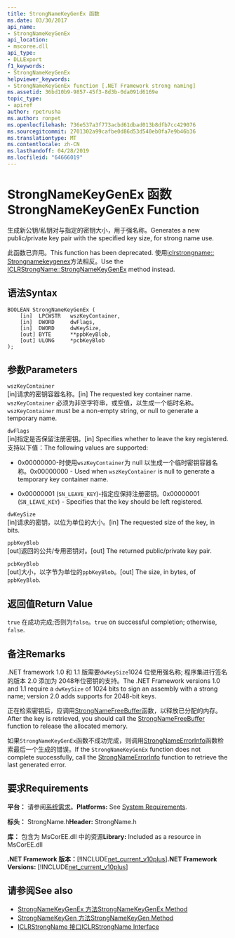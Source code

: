 ```yaml
---
title: StrongNameKeyGenEx 函数
ms.date: 03/30/2017
api_name:
- StrongNameKeyGenEx
api_location:
- mscoree.dll
api_type:
- DLLExport
f1_keywords:
- StrongNameKeyGenEx
helpviewer_keywords:
- StrongNameKeyGenEx function [.NET Framework strong naming]
ms.assetid: 36bd10b9-9857-45f3-8d3b-0da091d6169e
topic_type:
- apiref
author: rpetrusha
ms.author: ronpet
ms.openlocfilehash: 736e537a3f773acbd61dbad013b8dfb7cc429076
ms.sourcegitcommit: 2701302a99cafbe0d86d53d540eb0fa7e9b46b36
ms.translationtype: MT
ms.contentlocale: zh-CN
ms.lasthandoff: 04/28/2019
ms.locfileid: "64666019"
---
```

# <a name="strongnamekeygenex-function"></a><span data-ttu-id="25962-102">StrongNameKeyGenEx 函数</span><span class="sxs-lookup"><span data-stu-id="25962-102">StrongNameKeyGenEx Function</span></span>
<span data-ttu-id="25962-103">生成新公钥/私钥对与指定的密钥大小，用于强名称。</span><span class="sxs-lookup"><span data-stu-id="25962-103">Generates a new public/private key pair with the specified key size, for strong name use.</span></span>  
  
 <span data-ttu-id="25962-104">此函数已弃用。</span><span class="sxs-lookup"><span data-stu-id="25962-104">This function has been deprecated.</span></span> <span data-ttu-id="25962-105">使用[iclrstrongname:: Strongnamekeygenex](../../../../docs/framework/unmanaged-api/hosting/iclrstrongname-strongnamekeygenex-method.md)方法相反。</span><span class="sxs-lookup"><span data-stu-id="25962-105">Use the [ICLRStrongName::StrongNameKeyGenEx](../../../../docs/framework/unmanaged-api/hosting/iclrstrongname-strongnamekeygenex-method.md) method instead.</span></span>  
  
## <a name="syntax"></a><span data-ttu-id="25962-106">语法</span><span class="sxs-lookup"><span data-stu-id="25962-106">Syntax</span></span>  
  
```  
BOOLEAN StrongNameKeyGenEx (  
    [in]  LPCWSTR   wszKeyContainer,  
    [in]  DWORD     dwFlags,  
    [in]  DWORD     dwKeySize,  
    [out] BYTE      **ppbKeyBlob,  
    [out] ULONG     *pcbKeyBlob  
);  
```  
  
## <a name="parameters"></a><span data-ttu-id="25962-107">参数</span><span class="sxs-lookup"><span data-stu-id="25962-107">Parameters</span></span>  
 `wszKeyContainer`  
 <span data-ttu-id="25962-108">[in]请求的密钥容器名称。</span><span class="sxs-lookup"><span data-stu-id="25962-108">[in] The requested key container name.</span></span> <span data-ttu-id="25962-109">`wszKeyContainer` 必须为非空字符串，或空值，以生成一个临时名称。</span><span class="sxs-lookup"><span data-stu-id="25962-109">`wszKeyContainer` must be a non-empty string, or null to generate a temporary name.</span></span>  
  
 `dwFlags`  
 <span data-ttu-id="25962-110">[in]指定是否保留注册密钥。</span><span class="sxs-lookup"><span data-stu-id="25962-110">[in] Specifies whether to leave the key registered.</span></span> <span data-ttu-id="25962-111">支持以下值：</span><span class="sxs-lookup"><span data-stu-id="25962-111">The following values are supported:</span></span>  
  
- <span data-ttu-id="25962-112">0x00000000-时使用`wszKeyContainer`为 null 以生成一个临时密钥容器名称。</span><span class="sxs-lookup"><span data-stu-id="25962-112">0x00000000 - Used when `wszKeyContainer` is null to generate a temporary key container name.</span></span>  
  
- <span data-ttu-id="25962-113">0x00000001 (`SN_LEAVE_KEY`)-指定应保持注册密钥。</span><span class="sxs-lookup"><span data-stu-id="25962-113">0x00000001 (`SN_LEAVE_KEY`) - Specifies that the key should be left registered.</span></span>  
  
 `dwKeySize`  
 <span data-ttu-id="25962-114">[in]请求的密钥，以位为单位的大小。</span><span class="sxs-lookup"><span data-stu-id="25962-114">[in] The requested size of the key, in bits.</span></span>  
  
 `ppbKeyBlob`  
 <span data-ttu-id="25962-115">[out]返回的公共/专用密钥对。</span><span class="sxs-lookup"><span data-stu-id="25962-115">[out] The returned public/private key pair.</span></span>  
  
 `pcbKeyBlob`  
 <span data-ttu-id="25962-116">[out]大小，以字节为单位的`ppbKeyBlob`。</span><span class="sxs-lookup"><span data-stu-id="25962-116">[out] The size, in bytes, of `ppbKeyBlob`.</span></span>  
  
## <a name="return-value"></a><span data-ttu-id="25962-117">返回值</span><span class="sxs-lookup"><span data-stu-id="25962-117">Return Value</span></span>  
 <span data-ttu-id="25962-118">`true` 在成功完成;否则为`false`。</span><span class="sxs-lookup"><span data-stu-id="25962-118">`true` on successful completion; otherwise, `false`.</span></span>  
  
## <a name="remarks"></a><span data-ttu-id="25962-119">备注</span><span class="sxs-lookup"><span data-stu-id="25962-119">Remarks</span></span>  
 <span data-ttu-id="25962-120">.NET framework 1.0 和 1.1 版需要`dwKeySize`1024 位使用强名称; 程序集进行签名的版本 2.0 添加为 2048年位密钥的支持。</span><span class="sxs-lookup"><span data-stu-id="25962-120">The .NET Framework versions 1.0 and 1.1 require a `dwKeySize` of 1024 bits to sign an assembly with a strong name; version 2.0 adds supports for 2048-bit keys.</span></span>  
  
 <span data-ttu-id="25962-121">正在检索密钥后，应调用[StrongNameFreeBuffer](../../../../docs/framework/unmanaged-api/strong-naming/strongnamefreebuffer-function.md)函数，以释放已分配的内存。</span><span class="sxs-lookup"><span data-stu-id="25962-121">After the key is retrieved, you should call the [StrongNameFreeBuffer](../../../../docs/framework/unmanaged-api/strong-naming/strongnamefreebuffer-function.md) function to release the allocated memory.</span></span>  
  
 <span data-ttu-id="25962-122">如果`StrongNameKeyGenEx`函数不成功完成，则调用[StrongNameErrorInfo](../../../../docs/framework/unmanaged-api/strong-naming/strongnameerrorinfo-function.md)函数检索最后一个生成的错误。</span><span class="sxs-lookup"><span data-stu-id="25962-122">If the `StrongNameKeyGenEx` function does not complete successfully, call the [StrongNameErrorInfo](../../../../docs/framework/unmanaged-api/strong-naming/strongnameerrorinfo-function.md) function to retrieve the last generated error.</span></span>  
  
## <a name="requirements"></a><span data-ttu-id="25962-123">要求</span><span class="sxs-lookup"><span data-stu-id="25962-123">Requirements</span></span>  
 <span data-ttu-id="25962-124">**平台：** 请参阅[系统需求](../../../../docs/framework/get-started/system-requirements.md)。</span><span class="sxs-lookup"><span data-stu-id="25962-124">**Platforms:** See [System Requirements](../../../../docs/framework/get-started/system-requirements.md).</span></span>  
  
 <span data-ttu-id="25962-125">**标头：** StrongName.h</span><span class="sxs-lookup"><span data-stu-id="25962-125">**Header:** StrongName.h</span></span>  
  
 <span data-ttu-id="25962-126">**库：** 包含为 MsCorEE.dll 中的资源</span><span class="sxs-lookup"><span data-stu-id="25962-126">**Library:** Included as a resource in MsCorEE.dll</span></span>  
  
 <span data-ttu-id="25962-127">**.NET Framework 版本：**[!INCLUDE[net_current_v10plus](../../../../includes/net-current-v10plus-md.md)]</span><span class="sxs-lookup"><span data-stu-id="25962-127">**.NET Framework Versions:** [!INCLUDE[net_current_v10plus](../../../../includes/net-current-v10plus-md.md)]</span></span>  
  
## <a name="see-also"></a><span data-ttu-id="25962-128">请参阅</span><span class="sxs-lookup"><span data-stu-id="25962-128">See also</span></span>

- [<span data-ttu-id="25962-129">StrongNameKeyGenEx 方法</span><span class="sxs-lookup"><span data-stu-id="25962-129">StrongNameKeyGenEx Method</span></span>](../../../../docs/framework/unmanaged-api/hosting/iclrstrongname-strongnamekeygenex-method.md)
- [<span data-ttu-id="25962-130">StrongNameKeyGen 方法</span><span class="sxs-lookup"><span data-stu-id="25962-130">StrongNameKeyGen Method</span></span>](../../../../docs/framework/unmanaged-api/hosting/iclrstrongname-strongnamekeygen-method.md)
- [<span data-ttu-id="25962-131">ICLRStrongName 接口</span><span class="sxs-lookup"><span data-stu-id="25962-131">ICLRStrongName Interface</span></span>](../../../../docs/framework/unmanaged-api/hosting/iclrstrongname-interface.md)
